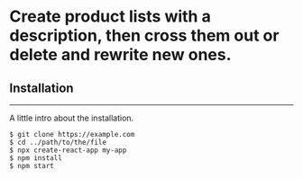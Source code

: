 # Create product lists with a description, then cross them out or delete and rewrite new ones.
## Installation
***
A little intro about the installation. 
```
$ git clone https://example.com
$ cd ../path/to/the/file
$ npx create-react-app my-app
$ npm install
$ npm start
